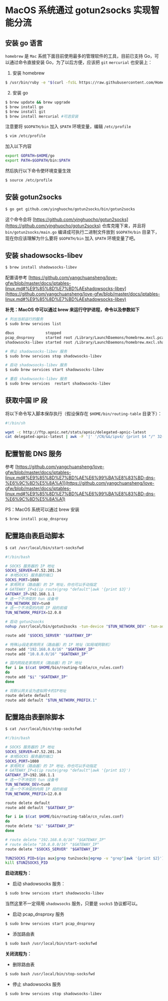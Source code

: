 # MacOS 系统通过 gotun2socks 实现智能分流

## 安装 go 语言

`homebrew` 是 `Mac` 系统下面目前使用最多的管理软件的工具，目前已支持 Go，可以通过命令直接安装 Go，为了以后方便，应该把 `git` `mercurial` 也安装上：

1. 安装 homebrew

```bash
$ /usr/bin/ruby -e "$(curl -fsSL https://raw.githubusercontent.com/Homebrew/install/master/install)"
```

2. 安装 go

```bash
$ brew update && brew upgrade
$ brew install go
$ brew install git
$ brew install mercurial #可选安装
```

注意要将 `$GOPATH/bin` 加入 `$PATH` 环境变量，编辑 `/etc/profile`

```bash
$ vim /etc/profile 
```

加入以下内容

```bash
export GOPATH=$HOME/go
export PATH=$GOPATH/bin:$PATH
```

然后执行以下命令使环境变量生效

```bash
$ source /etc/profile
```

## 安装 gotun2socks

```bash
$ go get github.com/yinghuocho/gotun2socks/bin/gotun2socks
```

这个命令会将 [https://github.com/yinghuocho/gotun2socks](https://github.com/yinghuocho/gotun2socks) 仓库克隆下来，并且将 `bin/gotun2socks/main.go` 编译成可执行二进制文件放到 `$GOPATH/bin` 目录下，现在你应该理解为什么要将 `$GOPATH/bin` 加入 `$PATH` 环境变量了吧。

## 安装 shadowsocks-libev

```bash
$ brew install shadowsocks-libev
```

配置请参考 [https://github.com/yangchuansheng/love-gfw/blob/master/docs/iptables-linux.md#%E9%85%8D%E7%BD%AEshadowsocks-libev](https://github.com/yangchuansheng/love-gfw/blob/master/docs/iptables-linux.md#%E9%85%8D%E7%BD%AEshadowsocks-libev)

**补充：MacOS 中可以通过 brew 来运行守护进程，命令以及参数如下**

```bash
# 列出当前运行的服务
$ sudo brew services list

dbus              stopped
pcap_dnsproxy     started root /Library/LaunchDaemons/homebrew.mxcl.pcap_dnsproxy.plist
shadowsocks-libev started root /Library/LaunchDaemons/homebrew.mxcl.shadowsocks-libev.plist

# 停止 shadowsocks-libev 服务
$ sudo brew services stop shadowsocks-libev

# 启动 shadowsocks-libev 服务
$ sudo brew services start shadowsocks-libev

# 重启 shadowsocks-libev 服务
$ sudo brew services  restart shadowsocks-libev
```

## 获取中国 IP 段

将以下命令写入脚本保存执行（假设保存在 `$HOME/bin/routing-table` 目录下）：

```bash
#!/bin/sh

wget -c http://ftp.apnic.net/stats/apnic/delegated-apnic-latest
cat delegated-apnic-latest | awk -F '|' '/CN/&&/ipv4/ {print $4 "/" 32-log($5)/log(2)}' | cat > $HOME/bin/routing-table/cn_rules.conf
```

## 配置智能 DNS 服务

参考 [https://github.com/yangchuansheng/love-gfw/blob/master/docs/iptables-linux.md#%E9%85%8D%E7%BD%AE%E6%99%BA%E8%83%BD-dns-%E6%9C%8D%E5%8A%A1](https://github.com/yangchuansheng/love-gfw/blob/master/docs/iptables-linux.md#%E9%85%8D%E7%BD%AE%E6%99%BA%E8%83%BD-dns-%E6%9C%8D%E5%8A%A1)

PS：MacOS 系统可以通过 brew 安装

```bash
$ brew install pcap_dnsproxy
```

## 配置路由表启动脚本

```bash
$ cat /usr/local/bin/start-socksfwd

#!/bin/bash

# SOCKS 服务器的 IP 地址
SOCKS_SERVER=47.52.201.34
# 本地SOCKS 服务器的端口
SOCKS_PORT=1080
# 家用网关（路由器）的 IP 地址，你也可以手动指定
# GATEWAY_IP=$(ip route|grep "default"|awk '{print $3}')
GATEWAY_IP=192.168.1.1
# 选一个不冲突的 tun 设备号
TUN_NETWORK_DEV=tun0
# 选一个不冲突的内网 IP 段的前缀
TUN_NETWORK_PREFIX=12.0.0

# 启动 gotun2socks
nohup /usr/local/bin/gotun2socks -tun-device "$TUN_NETWORK_DEV" -tun-address "$TUN_NETWORK_PREFIX.2" -tun-gw "$TUN_NETWORK_PREFIX.1" -local-socks-addr "127.0.0.1:$SOCKS_PORT" &>/dev/null &

route add "$SOCKS_SERVER" "$GATEWAY_IP"

# 特殊ip段走家用网关（路由器）的 IP 地址（如局域网联机）
route add "192.168.0.0/16" "$GATEWAY_IP"
route add "10.8.0.0/16" "$GATEWAY_IP"

# 国内网段走家用网关（路由器）的 IP 地址
for i in $(cat $HOME/bin/routing-table/cn_rules.conf)
do
route add "$i" "$GATEWAY_IP"
done

# 将默认网关设为虚拟网卡的IP地址
route delete default
route add default "$TUN_NETWORK_PREFIX.1"
```

## 配置路由表删除脚本

```bash
$ cat /usr/local/bin/stop-socksfwd

#!/bin/bash

# SOCKS 服务器的 IP 地址
SOCKS_SERVER=47.52.201.34
# 本地SOCKS 服务器的端口
SOCKS_PORT=1080
# 家用网关（路由器）的 IP 地址，你也可以手动指定
# GATEWAY_IP=$(ip route|grep "default"|awk '{print $3}')
GATEWAY_IP=192.168.1.1
# 选一个不冲突的 tun 设备号
TUN_NETWORK_DEV=tun0
# 选一个不冲突的内网 IP 段的前缀
TUN_NETWORK_PREFIX=12.0.0

route delete default
route add default "$GATEWAY_IP"

for i in $(cat $HOME/bin/routing-table/cn_rules.conf)
do
route delete "$i" "$GATEWAY_IP"
done

# route delete "192.168.0.0/16" "$GATEWAY_IP"
# route delete "10.8.0.0/16" "$GATEWAY_IP"
route delete "$SOCKS_SERVER" "$GATEWAY_IP"

TUN2SOCKS_PID=$(ps aux|grep tun2socks|egrep -v "grep"|awk '{print $2}')
kill $TUN2SOCKS_PID
```

**启动流程为：**

+ 启动 shadowsocks 服务：

```bash
$ sudo brew services start shadowsocks-libev
```

当然这里不一定得用 `shadowsocks` 服务，只要是 `socks5` 协议都可以。

+ 启动 pcap_dnsproxy 服务

```bash
$ sudo brew services start pcap_dnsproxy
```

+ 添加路由表

```bash
$ sudo bash /usr/local/bin/start-socksfwd
```

**关闭流程为：**

+ 删除路由表

```bash
$ sudo bash /usr/local/bin/stop-socksfwd
```

+ 停止 shadowsocks 服务

```bash
$ sudo brew services stop shadowsocks-libev
```


